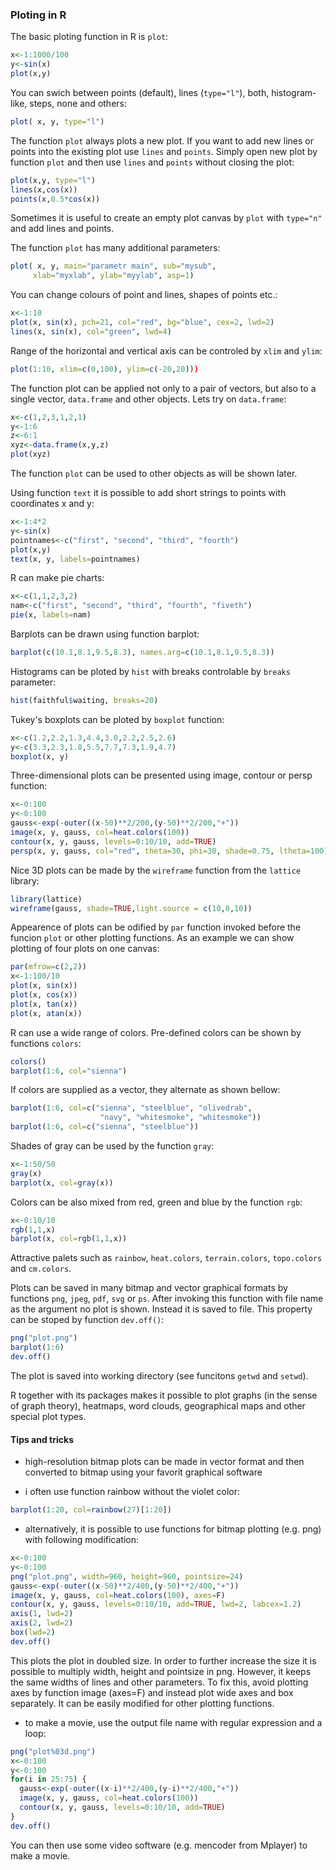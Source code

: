 ### Ploting in R
The basic ploting function in R is `plot`:
```R
x<-1:1000/100
y<-sin(x)
plot(x,y)
```
You can swich between points (default), lines (`type="l"`), both, histogram-like, steps, none and others:
```R
plot( x, y, type="l")
```
The function `plot` always plots a new plot. If you want to add new lines or points into the existing plot use `lines` and `points`. Simply open new plot by function `plot` and then use `lines` and `points` without closing the plot:
```R
plot(x,y, type="l")
lines(x,cos(x))
points(x,0.5*cos(x))
```
Sometimes it is useful to create an empty plot canvas by `plot` with `type="n"` and add lines and points.

The function `plot` has many additional parameters:
```R
plot( x, y, main="parametr main", sub="mysub",
     xlab="myxlab", ylab="myylab", asp=1)
```
You can change colours of point and lines, shapes of points etc.:
```R
x<-1:10
plot(x, sin(x), pch=21, col="red", bg="blue", cex=2, lwd=2)
lines(x, sin(x), col="green", lwd=4)
```
Range of the horizontal and vertical axis can be controled by `xlim` and `ylim`:
```R
plot(1:10, xlim=c(0,100), ylim=c(-20,20)))
```
The function plot can be applied not only to a pair of vectors, but also to a single vector, `data.frame` and other objects. Lets try on `data.frame`:
```R
x<-c(1,2,3,1,2,1)
y<-1:6
z<-6:1
xyz<-data.frame(x,y,z)
plot(xyz)
```
The function `plot` can be used to other objects as will be shown later.

Using function `text` it is possible to add short strings to points with coordinates x and y:
```R
x<-1:4*2
y<-sin(x)
pointnames<-c("first", "second", "third", "fourth")
plot(x,y)
text(x, y, labels=pointnames)
```
R can make pie charts:
```R
x<-c(1,1,2,3,2)
nam<-c("first", "second", "third", "fourth", "fiveth")
pie(x, labels=nam)
```
Barplots can be drawn using function barplot:
```R
barplot(c(10.1,8.1,9.5,8.3), names.arg=c(10.1,8.1,9.5,8.3))
```
Histograms can be ploted by `hist` with breaks controlable by `breaks` parameter:
```R
hist(faithful$waiting, breaks=20)
```
Tukey's boxplots can be ploted by `boxplot` function:
```R
x<-c(1.2,2.2,1.3,4.4,3.0,2.2,2.5,2.6)
y<-c(3.3,2.3,1.8,5.5,7.7,7.3,1.9,4.7)
boxplot(x, y)
```
Three-dimensional plots can be presented using image, contour or persp function:
```R
x<-0:100
y<-0:100
gauss<-exp(-outer((x-50)**2/200,(y-50)**2/200,"+"))
image(x, y, gauss, col=heat.colors(100))
contour(x, y, gauss, levels=0:10/10, add=TRUE)
persp(x, y, gauss, col="red", theta=30, phi=30, shade=0.75, ltheta=100)
```
Nice 3D plots can be made by the `wireframe` function from the `lattice` library:
```R
library(lattice)
wireframe(gauss, shade=TRUE,light.source = c(10,0,10))
```
Appearence of plots can be odified by `par` function invoked before the funcion `plot` or other plotting functions. As an example we can show plotting of four plots on one canvas:
```R
par(mfrow=c(2,2))
x<-1:100/10
plot(x, sin(x))
plot(x, cos(x))
plot(x, tan(x))
plot(x, atan(x))
```
R can use a wide range of colors. Pre-defined colors can be shown by functions `colors`:
```R
colors()
barplot(1:6, col="sienna")
```
If colors are supplied as a vector, they alternate as shown bellow:
```R
barplot(1:6, col=c("sienna", "steelblue", "olivedrab",
                    "navy", "whitesmoke", "whitesmoke"))
barplot(1:6, col=c("sienna", "steelblue"))
```
Shades of gray can be used by the function `gray`:
```R
x<-1:50/50
gray(x)
barplot(x, col=gray(x))
```
Colors can be also mixed from red, green and blue by the function `rgb`:
```R
x<-0:10/10
rgb(1,1,x)
barplot(x, col=rgb(1,1,x))
```
Attractive palets such as `rainbow`, `heat.colors`, `terrain.colors`, `topo.colors` and `cm.colors`.

Plots can be saved in many bitmap and vector graphical formats by functions `png`, `jpeg`, `pdf`, `svg` or `ps`. After invoking this function with file name as the argument no plot is shown. Instead it is saved to file. This property can be stoped by function `dev.off()`:
```R
png("plot.png")
barplot(1:6)
dev.off()
```
The plot is saved into working directory (see funcitons `getwd` and `setwd`).

R together with its packages makes it possible to plot graphs (in the sense of graph theory), heatmaps, word clouds, geographical maps and other special plot types.

#### Tips and tricks
* high-resolution bitmap plots can be made in vector format and then converted to bitmap using your favorit graphical software

* i often use function rainbow without the violet color:
```R
barplot(1:20, col=rainbow(27)[1:20])
```

* alternatively, it is possible to use functions for bitmap plotting (e.g. png) with following modification:
```R
x<-0:100
y<-0:100
png("plot.png", width=960, height=960, pointsize=24)
gauss<-exp(-outer((x-50)**2/400,(y-50)**2/400,"+"))
image(x, y, gauss, col=heat.colors(100), axes=F)
contour(x, y, gauss, levels=0:10/10, add=TRUE, lwd=2, labcex=1.2)
axis(1, lwd=2)
axis(2, lwd=2)
box(lwd=2)
dev.off()
```
This plots the plot in doubled size. In order to further increase the size it is possible to multiply width, height and pointsize in png. However, it keeps the same widths of lines and other parameters. To fix this, avoid plotting axes by function image (axes=F) and instead plot wide axes and box separately. It can be easily modified for other plotting functions.

* to make a movie, use the output file name with regular expression and a loop:
```R
png("plot%03d.png")
x<-0:100
y<-0:100
for(i in 25:75) {
  gauss<-exp(-outer((x-i)**2/400,(y-i)**2/400,"+"))
  image(x, y, gauss, col=heat.colors(100))
  contour(x, y, gauss, levels=0:10/10, add=TRUE)
}
dev.off()
```
You can then use some video software (e.g. mencoder from Mplayer) to make a movie.
